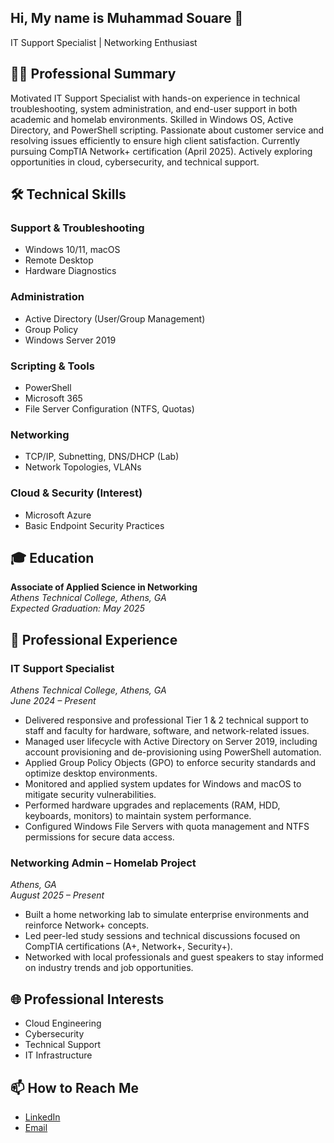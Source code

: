 ## Hi, My name is Muhammad Souare 👋

 
  IT Support Specialist | Networking Enthusiast
</h1>

<!-- Professional Summary -->
## 👨‍💻 Professional Summary
<p>
  Motivated IT Support Specialist with hands-on experience in technical troubleshooting, system administration, and end-user support in both academic and homelab environments. Skilled in Windows OS, Active Directory, and PowerShell scripting. Passionate about customer service and resolving issues efficiently to ensure high client satisfaction. Currently pursuing CompTIA Network+ certification (April 2025). Actively exploring opportunities in cloud, cybersecurity, and technical support.
</p>

<!-- Technical Skills -->
## 🛠️ Technical Skills
### Support & Troubleshooting
- Windows 10/11, macOS
- Remote Desktop
- Hardware Diagnostics

### Administration
- Active Directory (User/Group Management)
- Group Policy
- Windows Server 2019

### Scripting & Tools
- PowerShell
- Microsoft 365
- File Server Configuration (NTFS, Quotas)

### Networking
- TCP/IP, Subnetting, DNS/DHCP (Lab)
- Network Topologies, VLANs

### Cloud & Security (Interest)
- Microsoft Azure
- Basic Endpoint Security Practices

<!-- Education -->
## 🎓 Education
**Associate of Applied Science in Networking**  
*Athens Technical College, Athens, GA*  
*Expected Graduation: May 2025*

<!-- Professional Experience -->
## 💼 Professional Experience
### IT Support Specialist
*Athens Technical College, Athens, GA*  
*June 2024 – Present*
- Delivered responsive and professional Tier 1 & 2 technical support to staff and faculty for hardware, software, and network-related issues.
- Managed user lifecycle with Active Directory on Server 2019, including account provisioning and de-provisioning using PowerShell automation.
- Applied Group Policy Objects (GPO) to enforce security standards and optimize desktop environments.
- Monitored and applied system updates for Windows and macOS to mitigate security vulnerabilities.
- Performed hardware upgrades and replacements (RAM, HDD, keyboards, monitors) to maintain system performance.
- Configured Windows File Servers with quota management and NTFS permissions for secure data access.

### Networking Admin – Homelab Project
*Athens, GA*  
*August 2025 – Present*
- Built a home networking lab to simulate enterprise environments and reinforce Network+ concepts.
- Led peer-led study sessions and technical discussions focused on CompTIA certifications (A+, Network+, Security+).
- Networked with local professionals and guest speakers to stay informed on industry trends and job opportunities.

<!-- Professional Interests -->
## 🌐 Professional Interests
- Cloud Engineering
- Cybersecurity
- Technical Support
- IT Infrastructure

<!-- Contact Information -->
## 📫 How to Reach Me
- [LinkedIn](https://www.linkedin.com/in/muhammad-souare-3baaa7352/)
- [Email](mailto:samassidu78@gmail.com)

